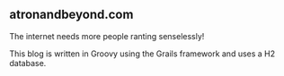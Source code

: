 ## atronandbeyond.com

The internet needs more people ranting senselessly!

This blog is written in Groovy using the Grails framework and uses a H2 database.